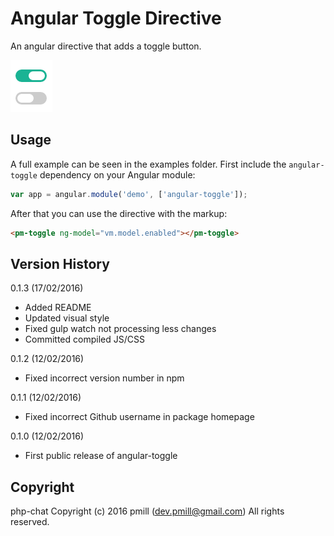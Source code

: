 Angular Toggle Directive
========================

An angular directive that adds a toggle button.

![Angular Toggle screenshot](https://raw.githubusercontent.com/pmill/angular-toggle/master/angular-toggle-screenshot.png)

Usage
-----

A full example can be seen in the examples folder. First include the `angular-toggle` dependency on your Angular module:

```javascript
var app = angular.module('demo', ['angular-toggle']);
```

After that you can use the directive with the markup:

```html
<pm-toggle ng-model="vm.model.enabled"></pm-toggle>
```

Version History
---------------

0.1.3 (17/02/2016)

*   Added README
*   Updated visual style
*   Fixed gulp watch not processing less changes
*   Committed compiled JS/CSS

0.1.2 (12/02/2016)

*   Fixed incorrect version number in npm

0.1.1 (12/02/2016)

*   Fixed incorrect Github username in package homepage

0.1.0 (12/02/2016)

*   First public release of angular-toggle

Copyright
---------

php-chat
Copyright (c) 2016 pmill (dev.pmill@gmail.com) 
All rights reserved.